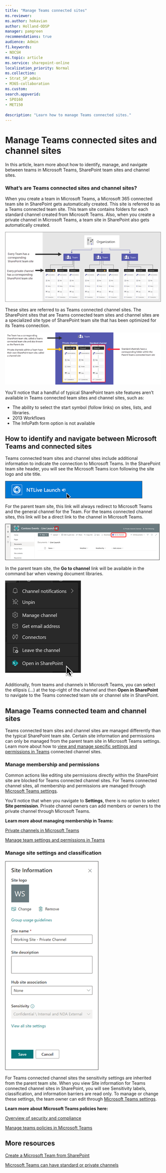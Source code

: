 ```yaml
---
title: "Manage Teams connected sites"
ms.reviewer: 
ms.author: hokavian
author: Holland-ODSP
manager: pamgreen
recommendations: true
audience: Admin
f1.keywords:
- NOCSH
ms.topic: article
ms.service: sharepoint-online
localization_priority: Normal
ms.collection:  
- Strat_SP_admin
- M365-collaboration
ms.custom:
search.appverid:
- SPO160
- MET150

description: "Learn how to manage Teams connected sites."
---
```


# Manage Teams connected sites and channel sites
  
In this article, learn more about how to identify, manage, and navigate between teams in Microsoft Teams, SharePoint team sites and channel sites.

### What’s are Teams connected sites and channel sites?
When you create a team in Microsoft Teams, a Microsoft 365 connected team site in SharePoint gets automatically created. This site is referred to as a Teams connected team site. This team site contains folders for each standard channel created from Microsoft Teams. Also, when you create a private channel in Microsoft Teams, a team site in SharePoint also gets automatically created. 

![Image of teams and channels in Microsoft Teams](media/overview-teams-connected.png)

These sites are referred to as Teams connected channel sites. The SharePoint sites that are Teams connected team sites and channel sites are a specialized site type of SharePoint team site that has been optimized for its Teams connection.

![Image of Microsoft Teams channel site types](media/teams-channel-sites.png)

You’ll notice that a handful of typical SharePoint team site features aren’t available in Teams connected team sites and channel sites, such as:
- The ability to select the start symbol (follow links) on sites, lists, and libraries.
- 2013 Workflows
- The InfoPath form option is not available


## How to identify and navigate between Microsoft Teams and connected sites

Teams connected team sites and channel sites include additional information to indicate the connection to Microsoft Teams. In the SharePoint team site header, you will see the Microsoft Teams icon following the site logo and site title. 

![Image of Microsoft Teams channel site types](media/teams-connected-icon.png)


For the parent team site, this link will always redirect to Microsoft Teams and the general channel for the Team. For the teams connected channel sites, this link will be a direct link to the channel in Microsoft Teams.

![Image of Go to channel links from a document library](media/teams-connected-links.png) 

In the parent team site, the **Go to channel** link will be available in the command bar when viewing document libraries.

![Image of Microsoft Teams channel site types](media/Teams-open-in-sp.png)

Additionally, from teams and channels in Microsoft Teams, you can select the ellipsis (…) at the top-right of the channel and then **Open in SharePoint** to navigate to the Teams connected team site or channel site in SharePoint.



## Manage Teams connected team and channel sites 

Teams connected team sites and channel sites are managed differently than the typical SharePoint team site. Certain site information and permissions can only be managed from the parent team site in Microsoft Teams settings. Learn more about how to [view and manage specific settings and permissions in Teams](https://support.microsoft.com/office/manage-team-settings-and-permissions-in-teams-ce053b04-1b8e-4796-baa8-90dc427b3acc#:~:text=If%20you%E2%80%99re%20a%20team%20owner%2C%20you%27re%20in%20control,or%20permissions%20you%20want%20to%20use.%20See%20More) connected channel sites.


### Manage membership and permissions
Common actions like editing site permissions directly within the SharePoint site are blocked for Teams connected channel sites. For Teams connected channel sites, all membership and permissions are managed through [Microsoft Teams settings](https://support.microsoft.com/office/manage-team-settings-and-permissions-in-teams-ce053b04-1b8e-4796-baa8-90dc427b3acc#:~:text=If%20you%E2%80%99re%20a%20team%20owner%2C%20you%27re%20in%20control,or%20permissions%20you%20want%20to%20use.%20See%20More). 
<br>

You’ll notice that when you navigate to **Settings**, there is no option to select **Site permission**. Private channel owners can add members or owners to the private channel through Microsoft Teams. 

**Learn more about managing membership in Teams:**

[Private channels in Microsoft Teams](/MicrosoftTeams/private-channels)
<br>

[Manage team settings and permissions in Teams](https://support.microsoft.com/office/manage-team-settings-and-permissions-in-teams-ce053b04-1b8e-4796-baa8-90dc427b3acc)


### Manage site settings and classification

![Image of Microsoft Teams channel site types](media/teams-site-settings.png)

For Teams connected channel sites the sensitivity settings are inherited from the parent team site. When you view Site information for Teams connected channel sites in SharePoint, you will see Sensitivity labels, classification, and information barriers are read only. To manage or change these settings, the team owner can edit through [Microsoft Teams settings](https://support.microsoft.com/office/manage-team-settings-and-permissions-in-teams-ce053b04-1b8e-4796-baa8-90dc427b3acc#:~:text=If%20you%E2%80%99re%20a%20team%20owner%2C%20you%27re%20in%20control,or%20permissions%20you%20want%20to%20use.%20See%20More).


**Learn more about Microsoft Teams policies here:**

[Overview of security and compliance](/microsoftteams/security-compliance-overview)
<br>

[Manage teams policies in Microsoft Teams](/MicrosoftTeams/teams-policies)


## More resources

[Create a Microsoft Team from SharePoint](https://support.microsoft.com/office/create-a-microsoft-team-from-sharepoint-545973b6-c38f-426a-b2b6-16405a561628)
<br>

[Microsoft Teams can have standard or private channels](https://support.microsoft.com/office/teams-can-have-standard-or-private-channels-de3e20b0-7494-439c-b7e5-75899ebe6a0e)




